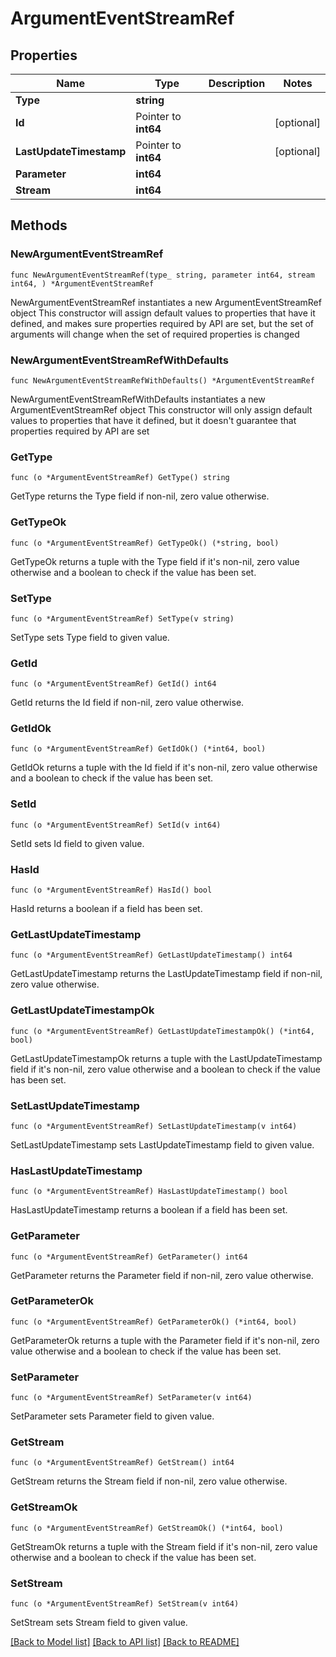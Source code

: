 # ArgumentEventStreamRef

## Properties

Name | Type | Description | Notes
------------ | ------------- | ------------- | -------------
**Type** | **string** |  | 
**Id** | Pointer to **int64** |  | [optional] 
**LastUpdateTimestamp** | Pointer to **int64** |  | [optional] 
**Parameter** | **int64** |  | 
**Stream** | **int64** |  | 

## Methods

### NewArgumentEventStreamRef

`func NewArgumentEventStreamRef(type_ string, parameter int64, stream int64, ) *ArgumentEventStreamRef`

NewArgumentEventStreamRef instantiates a new ArgumentEventStreamRef object
This constructor will assign default values to properties that have it defined,
and makes sure properties required by API are set, but the set of arguments
will change when the set of required properties is changed

### NewArgumentEventStreamRefWithDefaults

`func NewArgumentEventStreamRefWithDefaults() *ArgumentEventStreamRef`

NewArgumentEventStreamRefWithDefaults instantiates a new ArgumentEventStreamRef object
This constructor will only assign default values to properties that have it defined,
but it doesn't guarantee that properties required by API are set

### GetType

`func (o *ArgumentEventStreamRef) GetType() string`

GetType returns the Type field if non-nil, zero value otherwise.

### GetTypeOk

`func (o *ArgumentEventStreamRef) GetTypeOk() (*string, bool)`

GetTypeOk returns a tuple with the Type field if it's non-nil, zero value otherwise
and a boolean to check if the value has been set.

### SetType

`func (o *ArgumentEventStreamRef) SetType(v string)`

SetType sets Type field to given value.


### GetId

`func (o *ArgumentEventStreamRef) GetId() int64`

GetId returns the Id field if non-nil, zero value otherwise.

### GetIdOk

`func (o *ArgumentEventStreamRef) GetIdOk() (*int64, bool)`

GetIdOk returns a tuple with the Id field if it's non-nil, zero value otherwise
and a boolean to check if the value has been set.

### SetId

`func (o *ArgumentEventStreamRef) SetId(v int64)`

SetId sets Id field to given value.

### HasId

`func (o *ArgumentEventStreamRef) HasId() bool`

HasId returns a boolean if a field has been set.

### GetLastUpdateTimestamp

`func (o *ArgumentEventStreamRef) GetLastUpdateTimestamp() int64`

GetLastUpdateTimestamp returns the LastUpdateTimestamp field if non-nil, zero value otherwise.

### GetLastUpdateTimestampOk

`func (o *ArgumentEventStreamRef) GetLastUpdateTimestampOk() (*int64, bool)`

GetLastUpdateTimestampOk returns a tuple with the LastUpdateTimestamp field if it's non-nil, zero value otherwise
and a boolean to check if the value has been set.

### SetLastUpdateTimestamp

`func (o *ArgumentEventStreamRef) SetLastUpdateTimestamp(v int64)`

SetLastUpdateTimestamp sets LastUpdateTimestamp field to given value.

### HasLastUpdateTimestamp

`func (o *ArgumentEventStreamRef) HasLastUpdateTimestamp() bool`

HasLastUpdateTimestamp returns a boolean if a field has been set.

### GetParameter

`func (o *ArgumentEventStreamRef) GetParameter() int64`

GetParameter returns the Parameter field if non-nil, zero value otherwise.

### GetParameterOk

`func (o *ArgumentEventStreamRef) GetParameterOk() (*int64, bool)`

GetParameterOk returns a tuple with the Parameter field if it's non-nil, zero value otherwise
and a boolean to check if the value has been set.

### SetParameter

`func (o *ArgumentEventStreamRef) SetParameter(v int64)`

SetParameter sets Parameter field to given value.


### GetStream

`func (o *ArgumentEventStreamRef) GetStream() int64`

GetStream returns the Stream field if non-nil, zero value otherwise.

### GetStreamOk

`func (o *ArgumentEventStreamRef) GetStreamOk() (*int64, bool)`

GetStreamOk returns a tuple with the Stream field if it's non-nil, zero value otherwise
and a boolean to check if the value has been set.

### SetStream

`func (o *ArgumentEventStreamRef) SetStream(v int64)`

SetStream sets Stream field to given value.



[[Back to Model list]](../README.md#documentation-for-models) [[Back to API list]](../README.md#documentation-for-api-endpoints) [[Back to README]](../README.md)


